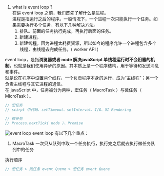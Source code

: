 <!--
 * @Author: Richard Chiang
 * @Date: 2021-03-08 12:35:21
 * @LastEditor: Richard Chiang
 * @LastEditTime: 2021-03-08 18:13:37
 * @Email: 19875991227@163.com
 * @Description: event loop
-->
1. what is event loop ?  
在讲 event loop 之前，我们首先了解什么是进程。  
进程是指运行之后的程序。一般情况下，一个进程一次只能执行一个任务。如果需要执行多个任务，有以下几种解决方法。  
    1. 排队。前面的任务执行完成，再执行后面的任务。
    2. 新建进程。
    3. 新建线程。因为进程太耗费资源，所以如今的程序允许一个进程包含多个线程，由线程去完成任务。( worker API )

event loop，是指**浏览器或者 node 解决javaScript 单线程运行时不会阻塞的机制**，也就是我们使用异步的原因。其本质上是一个程序结构，用于等待和发送消息和事件。  
就是说在程序中设置两个线程，一个负责程序本身的运行，成为“主线程”；另一个负责主线程与其它进程的通信。  
在 javaScript 中，任务被分为两种，宏任务（ MacroTask ）与微任务（ MicroTask ）。  
```js
// 宏任务
// scirpt 中代码、setTimeout、setInterval、I/O、UI Rendering

// 微任务
// Process.nextTick( node )、Promise
```
![event loop](https://segmentfault.com/img/remote/1460000016278118)
event loop 有以下几个重点：  
1. MacroTask 一次只从队列中取一个任务执行，执行完之后就去执行微任务队列中的任务

执行顺序
```js
// 宏任务 > 微任务 event Quene > 宏任务 event Quene
```
